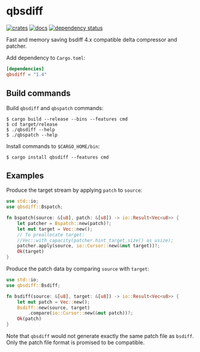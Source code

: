 qbsdiff
=======

[![crates](https://img.shields.io/badge/crates-1.4.0-blue)](https://crates.io/crates/qbsdiff)
[![docs](https://img.shields.io/badge/docs-1.4.0-blue)](https://docs.rs/qbsdiff)
[![dependency status](https://deps.rs/repo/github/hucsmn/qbsdiff/status.svg)](https://deps.rs/repo/github/hucsmn/qbsdiff)


Fast and memory saving bsdiff 4.x compatible delta compressor and patcher.

Add dependency to `Cargo.toml`:
```toml
[dependencies]
qbsdiff = "1.4"
```

Build commands
--------------

Build `qbsdiff` and `qbspatch` commands:
```shell
$ cargo build --release --bins --features cmd
$ cd target/release
$ ./qbsdiff --help
$ ./qbspatch --help
```
Install commands to `$CARGO_HOME/bin`:
```shell
$ cargo install qbsdiff --features cmd
```

Examples
--------

Produce the target stream by applying `patch` to `source`:
```rust
use std::io;
use qbsdiff::Bspatch;

fn bspatch(source: &[u8], patch: &[u8]) -> io::Result<Vec<u8>> {
    let patcher = Bspatch::new(patch)?;
    let mut target = Vec::new();
    // To preallocate target:
    //Vec::with_capacity(patcher.hint_target_size() as usize);
    patcher.apply(source, io::Cursor::new(&mut target))?;
    Ok(target)
}
```


Produce the patch data by comparing `source` with `target`:
```rust
use std::io;
use qbsdiff::Bsdiff;

fn bsdiff(source: &[u8], target: &[u8]) -> io::Result<Vec<u8>> {
    let mut patch = Vec::new();
    Bsdiff::new(source, target)
        .compare(io::Cursor::new(&mut patch))?;
    Ok(patch)
}
```

Note that `qbsdiff` would not generate exactly the same patch file as `bsdiff`.
Only the patch file format is promised to be compatible.
